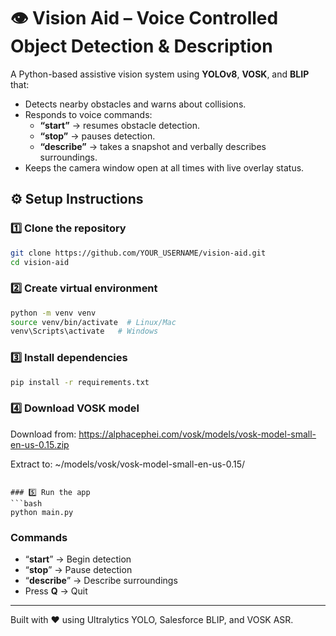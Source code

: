 # 👁️ Vision Aid – Voice Controlled Object Detection & Description

A Python-based assistive vision system using **YOLOv8**, **VOSK**, and **BLIP** that:
- Detects nearby obstacles and warns about collisions.
- Responds to voice commands:
  - **“start”** → resumes obstacle detection.
  - **“stop”** → pauses detection.
  - **“describe”** → takes a snapshot and verbally describes surroundings.
- Keeps the camera window open at all times with live overlay status.

## ⚙️ Setup Instructions

### 1️⃣ Clone the repository
```bash
git clone https://github.com/YOUR_USERNAME/vision-aid.git
cd vision-aid
```

### 2️⃣ Create virtual environment
```bash
python -m venv venv
source venv/bin/activate  # Linux/Mac
venv\Scripts\activate   # Windows
```

### 3️⃣ Install dependencies
```bash
pip install -r requirements.txt
```

### 4️⃣ Download VOSK model
Download from:
https://alphacephei.com/vosk/models/vosk-model-small-en-us-0.15.zip

Extract to:
~/models/vosk/vosk-model-small-en-us-0.15/
```

### 5️⃣ Run the app
```bash
python main.py
```

### Commands
- “**start**” → Begin detection  
- “**stop**” → Pause detection  
- “**describe**” → Describe surroundings  
- Press **Q** → Quit

---

Built with ❤️ using Ultralytics YOLO, Salesforce BLIP, and VOSK ASR.
